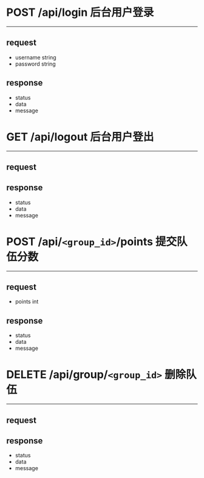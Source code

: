 # POST /api/login 后台用户登录
---
## request

- username string
- password string

## response

- status
- data
- message

# GET /api/logout 后台用户登出
---
## request
## response

- status
- data
- message

# POST /api/`<group_id>`/points 提交队伍分数
---

## request

- points int

## response

- status
- data
- message


# DELETE /api/group/`<group_id>` 删除队伍
---

## request
## response

- status
- data
- message